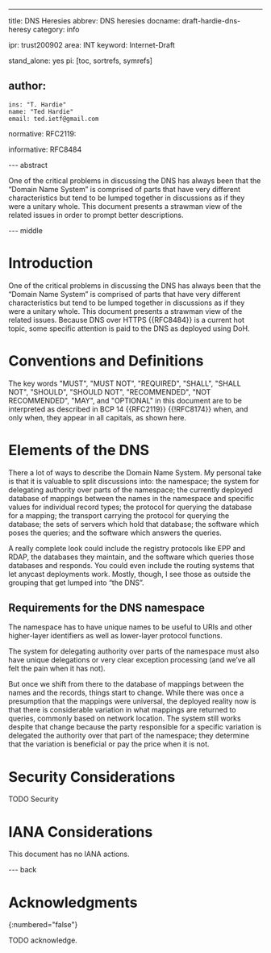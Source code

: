 ---
title: DNS Heresies
abbrev: DNS heresies
docname: draft-hardie-dns-heresy
category: info

ipr: trust200902
area: INT
keyword: Internet-Draft

stand_alone: yes
pi: [toc, sortrefs, symrefs]

author:
 -
    ins: "T. Hardie"
    name: "Ted Hardie"
    email: ted.ietf@gmail.com

normative:
  RFC2119:

informative:
  RFC8484



--- abstract

One of the critical problems in discussing the DNS has always been that the “Domain Name System” is comprised of parts that have very different characteristics but tend to be lumped together in discussions as if they were a unitary whole.  This document presents a strawman view of the related issues in order to prompt better descriptions.

--- middle

# Introduction

One of the critical problems in discussing the DNS has always been that the “Domain Name System” is comprised of parts that have very different characteristics but tend to be lumped together in discussions as if they were a unitary whole.  This document presents a strawman view of the related issues.  Because DNS over HTTPS {{RFC8484}} is a current hot topic, some specific attention is paid to the DNS as deployed using DoH.


# Conventions and Definitions

The key words "MUST", "MUST NOT", "REQUIRED", "SHALL", "SHALL NOT", "SHOULD",
"SHOULD NOT", "RECOMMENDED", "NOT RECOMMENDED", "MAY", and "OPTIONAL" in this
document are to be interpreted as described in BCP 14 {{RFC2119}} {{!RFC8174}}
when, and only when, they appear in all capitals, as shown here.

# Elements of the DNS

There a lot of ways to describe the Domain Name System.  My personal take is that it is valuable to split discussions into:  the namespace; the system for delegating authority over parts of the namespace; the currently deployed database of mappings between the names in the namespace and specific values for individual record types; the protocol for querying the database for a mapping; the transport carrying the protocol for querying the database; the sets of servers which hold that database; the software which poses the queries; and the software which answers the queries. 

A really complete look could include the registry protocols like EPP and RDAP, the databases they maintain, and the software which queries those databases and responds.  You could even include the routing systems that let anycast deployments work.  Mostly, though, I see those as outside the grouping that get lumped into “the DNS”.

## Requirements for the DNS namespace

The namespace has to have unique names to be useful to URIs and other higher-layer identifiers as well as lower-layer protocol functions. 

The system for delegating authority over parts of the namespace must also have unique delegations or very clear exception processing (and we’ve all felt the pain when it has not).  

But once we shift from there to the database of mappings between the names and the records, things start to change.  While there was once a presumption that the mappings were universal, the deployed reality now is that there is considerable variation in what mappings are returned to queries, commonly based on network location.  The system still works despite that change because the party responsible for a specific variation is delegated the authority over that part of the namespace; they determine that the variation is beneficial or pay the price when it is not. 


# Security Considerations

TODO Security


# IANA Considerations

This document has no IANA actions.



--- back

# Acknowledgments
{:numbered="false"}

TODO acknowledge.
